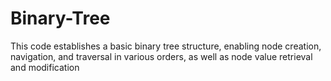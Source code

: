 # Binary-Tree
 This code establishes a basic binary tree structure, enabling node creation, navigation, and traversal in various orders, as well as node value retrieval and modification
